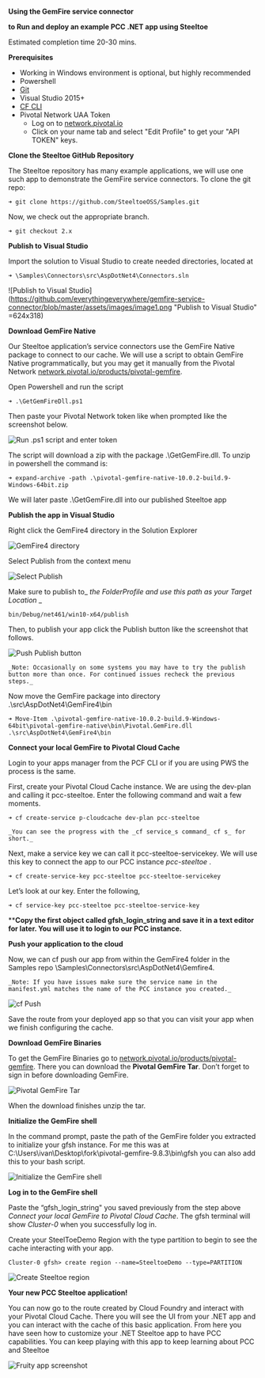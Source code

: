 **Using the GemFire service connector**

**to Run and deploy an example PCC .NET app using Steeltoe**

Estimated completion time 20-30 mins.

**Prerequisites**



*   Working in Windows environment is optional, but highly recommended
*   Powershell
*   [Git](https://git-scm.com/downloads)
*   Visual Studio 2015+	
*   [CF CLI](https://pivotal.io/platform/pcf-tutorials/getting-started-with-pivotal-cloud-foundry/install-the-cf-cli)
*   Pivotal Network UAA Token 
    *   Log on to [network.pivotal.io](https://network.pivotal.io/)
    *   Click on your name tab and select "Edit Profile" to get your "API TOKEN" keys.

**Clone the Steeltoe GitHub Repository**

The Steeltoe repository has many example applications, we will use one such app to demonstrate the GemFire service connectors. To clone the git repo:


```
➜ git clone https://github.com/SteeltoeOSS/Samples.git
```


Now, we check out the appropriate branch.


```
➜ git checkout 2.x 
```


**Publish to Visual Studio**

Import the solution to Visual Studio to create needed directories, located at 


```
➜ \Samples\Connectors\src\AspDotNet4\Connectors.sln
```

![Publish to Visual Studio](https://github.com/everythingeverywhere/gemfire-service-connector/blob/master/assets/images/image1.png "Publish to Visual Studio" =624x318)


**Download GemFire Native**

Our Steeltoe application’s service connectors use the GemFire Native package to connect to our cache. We will use a script to obtain GemFire Native programmatically, but you may get it manually from the Pivotal Network [network.pivotal.io/products/pivotal-gemfire](http://network.pivotal.io/products/pivotal-gemfire). 

Open Powershell and run the script 


```
➜ .\GetGemFireDll.ps1
```


Then paste your Pivotal Network token like when prompted like the screenshot below.

![Run .ps1 script and enter token](https://github.com/everythingeverywhere/gemfire-service-connector/blob/master/assets/images/image6.png "Run .ps1 script and enter token")

The script will download a zip with the package  .\GetGemFire.dll. To unzip in powershell the command is:


```
➜ expand-archive -path .\pivotal-gemfire-native-10.0.2-build.9-Windows-64bit.zip
```


We will later paste  .\GetGemFire.dll into our published Steeltoe app

**Publish the app in Visual Studio**

Right click the GemFire4 directory in the Solution Explorer

![GemFire4 directory](https://github.com/everythingeverywhere/gemfire-service-connector/blob/master/assets/images/image4.png "GemFire4 directory")

Select Publish from the context menu

![Select Publish](https://github.com/everythingeverywhere/gemfire-service-connector/blob/master/assets/images/image3.png "Select Publish")

Make sure to publish to_ _the FolderProfile_ _and use this path as your Target Location_ _


```
bin/Debug/net461/win10-x64/publish
```


Then, to publish your app click the Publish button like the screenshot that follows.

![Push Publish button](https://github.com/everythingeverywhere/gemfire-service-connector/blob/master/assets/images/image9.png "Push Publish button")

    _Note: Occasionally on some systems you may have to try the publish button more than once. For continued issues recheck the previous steps._

Now move the GemFire package into directory .\src\AspDotNet4\GemFire4\bin 


```
➜ Move-Item .\pivotal-gemfire-native-10.0.2-build.9-Windows-64bit\pivotal-gemfire-native\bin\Pivotal.GemFire.dll .\src\AspDotNet4\GemFire4\bin
```


**Connect your local GemFire to Pivotal Cloud Cache**

Login to your apps manager from the PCF CLI or if you are using PWS the process is the same.

First, create your Pivotal Cloud Cache instance. We are using the dev-plan and calling it pcc-steeltoe. Enter the following command and wait a few moments.


```
➜ cf create-service p-cloudcache dev-plan pcc-steeltoe
```



    _You can see the progress with the _cf service_s command_ cf s_ for short._

Next, make a service key we can call it pcc-steeltoe-servicekey. We will use this key to connect the app to our PCC instance _pcc-steeltoe_ .


```
➜ cf create-service-key pcc-steeltoe pcc-steeltoe-servicekey
```


Let’s look at our key. Enter the following,


```
➜ cf service-key pcc-steeltoe pcc-steeltoe-service-key
```


****Copy the first object called gfsh_login_string and save it in a text editor for later. You will use it to login to our PCC instance.**

**Push your application to the cloud**

Now, we can cf push our app from within the GemFire4 folder in the Samples repo  \Samples\Connectors\src\AspDotNet4\Gemfire4. 


    _Note: If you have issues make sure the service name in the manifest.yml matches the name of the PCC instance you created._


![cf Push](https://github.com/everythingeverywhere/gemfire-service-connector/blob/master/assets/images/image8.png "cf Push")


Save the route from your deployed app so that you can visit your app when we finish configuring the cache.

**Download GemFire Binaries**

To get the GemFire Binaries go to [network.pivotal.io/products/pivotal-gemfire](http://network.pivotal.io/products/pivotal-gemfire). There you can download the **Pivotal GemFire Tar**. Don’t forget to sign in before downloading GemFire.

![Pivotal GemFire Tar](https://github.com/everythingeverywhere/gemfire-service-connector/blob/master/assets/images/image2.png "Pivotal GemFire Tar")

When the download finishes unzip the tar. 

**Initialize the GemFire shell**

In the command prompt, paste the path of the GemFire folder you extracted to initialize your gfsh instance. For me this was at C:\Users\ivan\Desktop\fork\pivotal-gemfire-9.8.3\bin\gfsh you can also add this to your bash script. 

![Initialize the GemFire shell](https://github.com/everythingeverywhere/gemfire-service-connector/blob/master/assets/images/image10.png "Initialize the GemFire shell")

**Log in to the GemFire shell**

Paste the “gfsh_login_string" you saved previously from the step above _Connect your local GemFire to Pivotal Cloud Cache_. The gfsh terminal will show _Cluster-0_ when you successfully log in.

Create your SteelToeDemo Region with the type partition to begin to see the cache interacting with your app.
```
Cluster-0 gfsh> create region --name=SteeltoeDemo --type=PARTITION
```

![Create Steeltoe region](https://github.com/everythingeverywhere/gemfire-service-connector/blob/master/assets/images/image5.png "Create Steeltoe region")

**Your new PCC Steeltoe application!**

You can now go to the route created by Cloud Foundry and interact with your Pivotal Cloud Cache. There you will see the UI from your .NET app and you can interact with the cache of this basic application. From here you have seen how to customize your .NET Steeltoe app to have PCC capabilities. You can keep playing with this app to keep learning about PCC and Steeltoe

![Fruity app screenshot](https://github.com/everythingeverywhere/gemfire-service-connector/blob/master/assets/images/image7.png "Fruity app screenshot")
